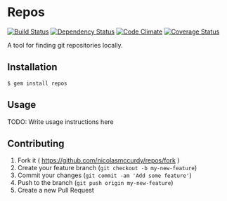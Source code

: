 # Repos
[![Build Status](https://travis-ci.org/nicolasmccurdy/repos.svg?branch=master)](https://travis-ci.org/nicolasmccurdy/repos)
[![Dependency Status](https://gemnasium.com/nicolasmccurdy/repos.svg)](https://gemnasium.com/nicolasmccurdy/repos)
[![Code Climate](https://codeclimate.com/github/nicolasmccurdy/findrepos.png)](https://codeclimate.com/github/nicolasmccurdy/findrepos)
[![Coverage Status](https://codeclimate.com/github/nicolasmccurdy/findrepos/coverage.png)](https://codeclimate.com/github/nicolasmccurdy/findrepos)

A tool for finding git repositories locally.

## Installation
    $ gem install repos

## Usage
TODO: Write usage instructions here

## Contributing
1. Fork it ( https://github.com/nicolasmccurdy/repos/fork )
2. Create your feature branch (`git checkout -b my-new-feature`)
3. Commit your changes (`git commit -am 'Add some feature'`)
4. Push to the branch (`git push origin my-new-feature`)
5. Create a new Pull Request

